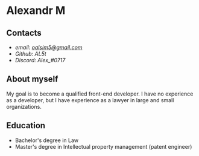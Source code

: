 # Alexandr M
## Contacts
* *email: oalsim5@gmail.com*
* *Github: AL5t*
* *Discord: Alex_#0717*
## About myself
My goal is to become a qualified front-end developer. I have no experience as a developer, but I have experience as a lawyer in large and small organizations.
## Education
* Bachelor's degree in Law
* Master's degree in Intellectual property management (patent engineer)